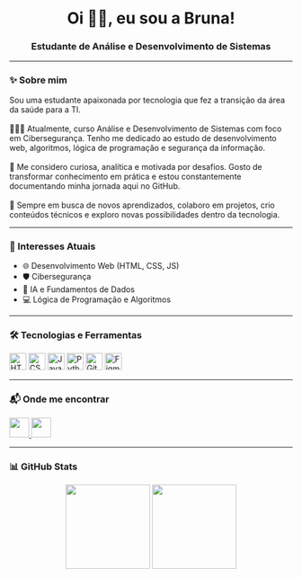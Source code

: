 <h1 align="center">Oi 👋🏻, eu sou a Bruna!</h1>
<h3 align="center">Estudante de Análise e Desenvolvimento de Sistemas </h3>

---

### ✨ Sobre mim

<p align="left">
Sou uma estudante apaixonada por tecnologia que fez a transição da área da saúde para a TI. <br><br>
👩🏻‍💻 Atualmente, curso Análise e Desenvolvimento de Sistemas com foco em Cibersegurança. Tenho me dedicado ao estudo de desenvolvimento web, algoritmos, lógica de programação e segurança da informação.<br><br>
🚀 Me considero curiosa, analítica e motivada por desafios. Gosto de transformar conhecimento em prática e estou constantemente documentando minha jornada aqui no GitHub.<br><br>
🌱 Sempre em busca de novos aprendizados, colaboro em projetos, crio conteúdos técnicos e exploro novas possibilidades dentro da tecnologia.
</p>

---

### 🎯 Interesses Atuais

- 🌐 Desenvolvimento Web (HTML, CSS, JS)
- 🛡️ Cibersegurança
- 🤖 IA e Fundamentos de Dados
- 💻 Lógica de Programação e Algoritmos


---

### 🛠️ Tecnologias e Ferramentas

<div align="left">
  <img src="https://cdn.jsdelivr.net/gh/devicons/devicon/icons/html5/html5-original.svg" height="30" alt="HTML5" />
  <img src="https://cdn.jsdelivr.net/gh/devicons/devicon/icons/css3/css3-original.svg" height="30" alt="CSS3" />
  <img src="https://cdn.jsdelivr.net/gh/devicons/devicon/icons/javascript/javascript-original.svg" height="30" alt="JavaScript" />
  <img src="https://cdn.jsdelivr.net/gh/devicons/devicon/icons/python/python-original.svg" height="30" alt="Python" />
  <img src="https://cdn.jsdelivr.net/gh/devicons/devicon/icons/git/git-original.svg" height="30" alt="Git" />
  <img src="https://cdn.jsdelivr.net/gh/devicons/devicon/icons/figma/figma-original.svg" height="30" alt="Figma" />
</div>


---

### 📬 Onde me encontrar

<div align="left">
  <a href="https://www.linkedin.com/in/bruna-franzon-4a8a23355/" target="_blank">
    <img src="https://img.shields.io/static/v1?message=LinkedIn&logo=linkedin&label=&color=0077B5&logoColor=white&labelColor=&style=for-the-badge" height="35" />
  </a>
  <a href="mailto:brukifranzon@gmail.com" target="_blank">
    <img src="https://img.shields.io/static/v1?message=Gmail&logo=gmail&label=&color=D14836&logoColor=white&labelColor=&style=for-the-badge" height="35" />
  </a>
</div>

---

### 📊 GitHub Stats

<div align="center">
  <img src="https://github-readme-stats.vercel.app/api?username=brunifruni&show_icons=true&theme=dracula&locale=pt-br&hide_border=false" height="150"/>
  <img src="https://github-readme-stats.vercel.app/api/top-langs?username=brunifruni&layout=compact&langs_count=5&theme=dracula&hide_border=false" height="150"/>
</div>
